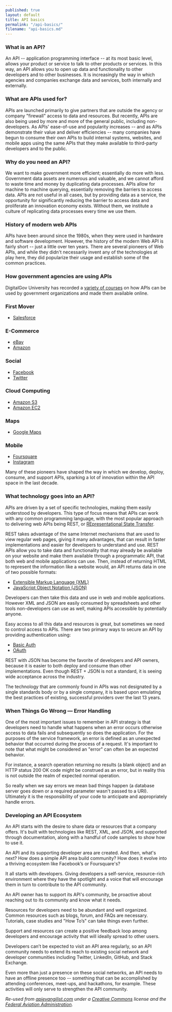 ```yaml
---
published: true
layout: default
title: API basics
permalink: "/api-basics/"
filename: "api-basics.md"
---
```


### What is an API?

An API -- application programming interface -- at its most basic level, allows your product or service to talk to other products or services. In this way, an API allows you to open up data and functionality to other developers and to other businesses. It is increasingly the way in which agencies and companies exchange data and services, both internally and externally.

### What are APIs used for?

APIs are launched primarily to give partners that are outside the agency or company "firewall" access to data and resources. But recently, APIs are also being used by more and more of the general public, including non-developers. As APIs' ease-of-use and popularity increases -- and as APIs demonstrate their value and deliver efficiencies -- many companies have begun to consume their own APIs to build internal systems, websites, and mobile apps using the same APIs that they make available to third-party developers and to the public.

### Why do you need an API?

We want to make government more efficient; essentially do more with less.  Government data assets are numerous and valuable, and we cannot afford to waste time and money by duplicating data processes. APIs allow for machine to machine querying, essentially removing the barriers to access data. APIs are not useful in all cases, but by providing data as a service, the opportunity for significantly reducing the barrier to access data and proliferate an innovation economy exists. Without them, we institute a culture of replicating data processes every time we use them.

### History of modern web APIs

APIs have been around since the 1980s, when they were used in hardware and software development. However, the history of the modern Web API is fairly short -- just a little over ten years. There are several pioneers of Web APIs, and while they didn't necessarily invent any of the technologies at play here, they did popularize their usage and establish some of the common practices.

### How government agencies are using APIs

DigitalGov University has recorded a [variety of courses](http://www.howto.gov/training/classes#apis-and-data) on how APIs can be used by government organizations and made them available online.


### First Mover

*	[Salesforce](http://apievangelist.com/2011/01/28/history-of-apis--salesforcecom/)

### E-Commerce

*	[eBay](http://apievangelist.com/2011/01/26/history-of-apis--ebay/)
*	[Amazon](http://apievangelist.com/2011/01/28/history-of-apis--amazon-ecommerce/)

### Social

*	[Facebook](http://apievangelist.com/2011/01/28/history-of-apis--facebook-development-platform/)
*	[Twitter](http://apievangelist.com/2011/01/26/history-of-apis--twitter/)

### Cloud Computing

*	[Amazon S3](http://apievangelist.com/2011/03/12/history-of-apis--amazon-s3/)
*	[Amazon EC2](http://apievangelist.com/2011/03/12/history-of-apis--amazon-ec2/)

### Maps

*	[Google Maps](http://apievangelist.com/2011/01/30/history-of-apis--google-maps-api/)

### Mobile

*	[Foursquare](http://apievangelist.com/2011/03/11/history-of-apis--foursquare-api/)
*	[Instagram](http://apievangelist.com/2011/03/11/history-of-apis--instagram-api/)

Many of these pioneers have shaped the way in which we develop, deploy, consume, and support APIs, sparking a lot of innovation within the API space in the last decade.  

### What technology goes into an API?

APIs are driven by a set of specific technologies, making them easily understood by developers.  This type of focus means that APIs can work with any common programming language, with the most popular approach to delivering web APIs being REST, or [REpresentational State Transfer](http://en.wikipedia.org/wiki/Representational_state_transfer).

REST takes advantage of the same Internet mechanisms that are used to view regular web pages, giving it many advantages, that can result in faster implementations and easier for developers to understand and use. REST APIs allow you to take data and functionality that may already be available on your website and make them available through a programmatic API, that both web and mobile applications can use. Then, instead of returning HTML to represent the information like a website would, an API returns data in one of two possible formats:
* [Extensible Markup Language (XML)](http://en.wikipedia.org/wiki/Xml)
* [JavaScript Object Notation (JSON)](http://en.wikipedia.org/wiki/JSON)

Developers can then take this data and use in web and mobile applications.  However XML and JSON are easily consumed by spreadsheets and other tools non-developers can use as well, making APIs accessible by potentially anyone.  

Easy access to all this data and resources is great, but sometimes we need to control access to APIs. There are two primary ways to secure an API by providing  authentication using:
* [Basic Auth](http://en.wikipedia.org/wiki/Basic_auth)
* [OAuth](http://en.wikipedia.org/wiki/Oauth)

REST with JSON has become the favorite of developers and API owners, because it is easier to both deploy and consume than other implementations. Even though REST + JSON is not a standard, it is seeing wide acceptance across the industry.

The technology that are commonly found in APIs was not designated by a single standards body or by a single company, it is based upon emulating the best practices of existing, successful providers over the last 13 years.  

### When Things Go Wrong — Error Handling

One of the most important issues to remember in API strategy is that developers need to handle what happens when an error occurs otherwise access to data fails and subsequently so does the application. For the purposes of the service framework, an error is defined as an unexpected behavior that occurred during the process of a request. It's important to note that what might be considered an "error" can often be an expected behavior.

For instance, a search operation returning no results (a blank object) and an HTTP status 200 OK code might be construed as an error, but in reality this is not outside the realm of expected normal operation.

So really when we say errors we mean bad things happen (a database server goes down or a required parameter wasn't passed to a URI). Ultimately it is the responsibility of your code to anticipate and appropriately handle errors. 

### Developing an API Ecosystem
 
An API starts with the desire to share data or resources that a company offers. It's built with technologies like REST, XML, and JSON, and supported through documentation, along with a handful of code samples to show how to use it.

An API and its supporting developer area are created. And then, what's next? How does a simple API area build community?  How does it evolve into a thriving ecosystem like Facebook’s or Foursquare's?

It all starts with developers. Giving developers a self-service, resource-rich environment where they have the spotlight and a voice that will encourage them in turn to contribute to the API community.

An API owner has to support its API's community, be proactive about reaching out to its community and know what it needs.  

Resources for developers need to be abundant and well organized. Common resources such as blogs, forum, and FAQs are necessary. Tutorials, case studies and "How To’s" can take things even further.  

Support and resources can create a positive feedback loop among developers and encourage activity that will ideally spread to other users.

Developers can’t be expected to visit an API area regularly, so an API community needs to extend its reach to existing social network and developer communities including Twitter, LinkedIn, GitHub, and Stack Exchange.

Even more than just a presence on these social networks, an API needs to have an offline presence too -- something that can be accomplished by attending conferences, meet-ups, and hackathons, for example. These activities will only serve to strengthen the API community.

*Re-used from [apievangilist.com](http://www.apievangelist.com) under a [Creative Commons](http://creativecommons.org/licenses/by-sa/3.0/) license and the [Federal Aviation Administration](http://services.faa.gov/).*
